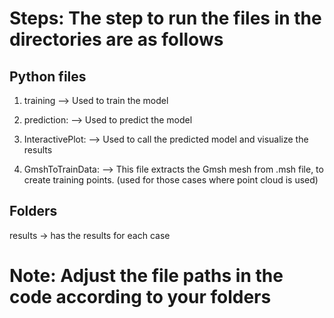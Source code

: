 # Steps: The step to run the files in the directories are as follows

Python files
-----------------------------------------------------------
1. training		--> Used to train the model

2. prediction:		--> Used to predict the model

3. InteractivePlot:	--> Used to call the predicted model and visualize the results

4. GmshToTrainData:	--> This file extracts the Gmsh mesh from .msh file, to create training points. (used for those cases where 			    point cloud is used)


Folders
-------------------------------------------------------------
results	-> has the results for each case


# Note: Adjust the file paths in the code according to your folders

